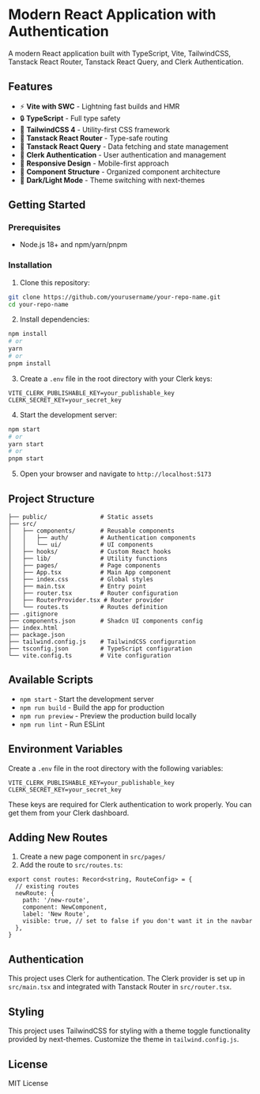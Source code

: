 # Modern React Application with Authentication

A modern React application built with TypeScript, Vite, TailwindCSS, Tanstack React Router, Tanstack React Query, and Clerk Authentication.

## Features

- ⚡️ **Vite with SWC** - Lightning fast builds and HMR
- 🔒 **TypeScript** - Full type safety
- 🎨 **TailwindCSS 4** - Utility-first CSS framework
- 🧭 **Tanstack React Router** - Type-safe routing
- 🔄 **Tanstack React Query** - Data fetching and state management
- 🔐 **Clerk Authentication** - User authentication and management
- 📱 **Responsive Design** - Mobile-first approach
- 🧩 **Component Structure** - Organized component architecture
- 🌙 **Dark/Light Mode** - Theme switching with next-themes

## Getting Started

### Prerequisites

- Node.js 18+ and npm/yarn/pnpm

### Installation

1. Clone this repository:
```bash
git clone https://github.com/yourusername/your-repo-name.git
cd your-repo-name
```

2. Install dependencies:
```bash
npm install
# or
yarn
# or
pnpm install
```

3. Create a `.env` file in the root directory with your Clerk keys:
```
VITE_CLERK_PUBLISHABLE_KEY=your_publishable_key
CLERK_SECRET_KEY=your_secret_key
```

4. Start the development server:
```bash
npm start
# or
yarn start
# or
pnpm start
```

5. Open your browser and navigate to `http://localhost:5173`

## Project Structure

```
├── public/               # Static assets
├── src/
│   ├── components/       # Reusable components
│   │   ├── auth/         # Authentication components
│   │   └── ui/           # UI components
│   ├── hooks/            # Custom React hooks
│   ├── lib/              # Utility functions
│   ├── pages/            # Page components
│   ├── App.tsx           # Main App component
│   ├── index.css         # Global styles
│   ├── main.tsx          # Entry point
│   ├── router.tsx        # Router configuration
│   ├── RouterProvider.tsx # Router provider
│   └── routes.ts         # Routes definition
├── .gitignore
├── components.json       # Shadcn UI components config
├── index.html
├── package.json
├── tailwind.config.js    # TailwindCSS configuration
├── tsconfig.json         # TypeScript configuration
└── vite.config.ts        # Vite configuration
```

## Available Scripts

- `npm start` - Start the development server
- `npm run build` - Build the app for production
- `npm run preview` - Preview the production build locally
- `npm run lint` - Run ESLint

## Environment Variables

Create a `.env` file in the root directory with the following variables:

```
VITE_CLERK_PUBLISHABLE_KEY=your_publishable_key
CLERK_SECRET_KEY=your_secret_key
```

These keys are required for Clerk authentication to work properly. You can get them from your Clerk dashboard.

## Adding New Routes

1. Create a new page component in `src/pages/`
2. Add the route to `src/routes.ts`:

```tsx
export const routes: Record<string, RouteConfig> = {
  // existing routes
  newRoute: {
    path: '/new-route',
    component: NewComponent,
    label: 'New Route',
    visible: true, // set to false if you don't want it in the navbar
  },
}
```

## Authentication

This project uses Clerk for authentication. The Clerk provider is set up in `src/main.tsx` and integrated with Tanstack Router in `src/router.tsx`.

## Styling

This project uses TailwindCSS for styling with a theme toggle functionality provided by next-themes. Customize the theme in `tailwind.config.js`.

## License

MIT License
